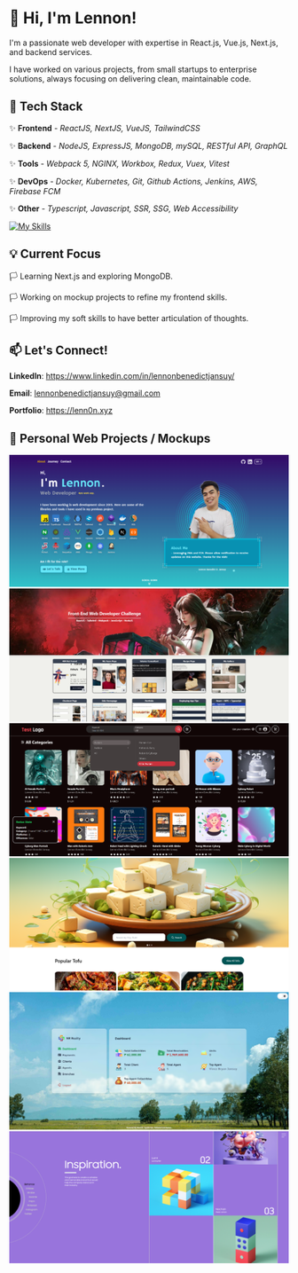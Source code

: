 # 👋 Hi, I'm Lennon!

I'm a passionate web developer with expertise in React.js, Vue.js, Next.js, and backend services. 

I have worked on various projects, from small startups to enterprise solutions, always focusing on delivering clean, maintainable code.

## 🚀 Tech Stack
✨ **Frontend** - *ReactJS, NextJS, VueJS, TailwindCSS*

✨ **Backend** - *NodeJS, ExpressJS, MongoDB, mySQL, RESTful API, GraphQL*

✨ **Tools** - *Webpack 5, NGINX, Workbox, Redux, Vuex, Vitest*

✨ **DevOps** - *Docker, Kubernetes, Git, Github Actions, Jenkins, AWS, Firebase FCM*

✨ **Other** - *Typescript, Javascript, SSR, SSG, Web Accessibility*

[![My Skills](https://skillicons.dev/icons?i=ts,js,react,vue,tailwindcss,bootstrap,webpack,nodejs,nginx,nextjs,redux,k8s,jenkins,aws,firebase,mongodb,express,docker,jest,git&perline=10&theme=light)](https://lenn0n.xyz)

## 💡 Current Focus
🏳️ Learning Next.js and exploring MongoDB.

🏳️ Working on mockup projects to refine my frontend skills.

🏳️ Improving my soft skills to have better articulation of thoughts.

## 📫 Let's Connect!
**LinkedIn**: https://www.linkedin.com/in/lennonbenedictjansuy/

**Email**: lennonbenedictjansuy@gmail.com

**Portfolio**: https://lenn0n.xyz

## 🌟 Personal Web Projects / Mockups
![Preview](https://github.com/lenn0n/lenn0n/blob/main/Screenshot%202024-09-30%20040655.png?raw=true)
![Preview](https://github.com/lenn0n/lenn0n/blob/main/Screenshot%202024-09-30%20040626.png?raw=true)
![Preview](https://github.com/lenn0n/lenn0n/blob/main/Screenshot%202024-09-30%200406022.png?raw=true)
![Preview](https://github.com/lenn0n/lenn0n/blob/main/Screenshot%202024-09-30%20040845.png?raw=true)
![Preview](https://raw.githubusercontent.com/lenn0n/nr-admin-app/master/public/light.png)
![Preview](https://github.com/lenn0n/lenn0n/blob/main/Screenshot%202024-10-01%20015740.png?raw=true)
